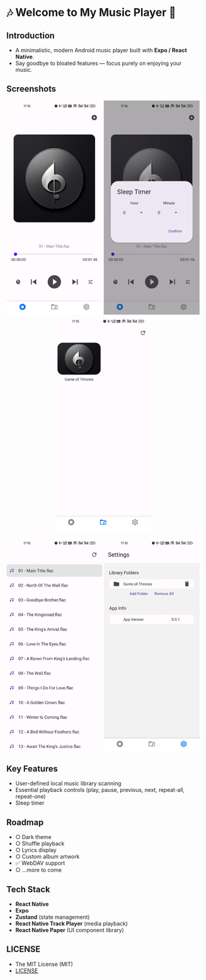 # 🎶 Welcome to My Music Player 👋

## Introduction
- A minimalistic, modern Android music player built with **Expo / React Native**.
- Say goodbye to bloated features — focus purely on enjoying your music.

## Screenshots
<div style="text-align: center;">
  <img src="assets/screenshots/player.jpg" width="250" alt="播放器主界面">
  <img src="assets/screenshots/sleep-timer.jpg" width="250" alt="定时关闭对话框">
  <img src="assets/screenshots/library.jpg" width="250" alt="音乐库界面">
</div>

<br>

<div style="text-align: center;">
  <img src="assets/screenshots/music-list.jpg" width="250" alt="音乐列表界面">
  <img src="assets/screenshots/settings.jpg" width="250" alt="设置界面">
</div>


## Key Features
- User-defined local music library scanning
- Essential playback controls (play, pause, previous, next, repeat-all, repeat-one)
- Sleep timer

## Roadmap
- ○ Dark theme
- ○ Shuffle playback
- ○ Lyrics display
- ○ Custom album artwork
- ✅ WebDAV support
- ○ ...more to come

## Tech Stack
- **React Native**
- **Expo**
- **Zustand** (state management)
- **React Native Track Player** (media playback)
- **React Native Paper** (UI component library)  

## LICENSE 
- The MIT License (MIT) 
- [LICENSE](LICENSE)